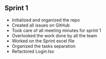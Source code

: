 ## Sprint 1
- Initialized and organized the repo
- Created all issues on GitHub
- Took care of all meeting minutes for sprint 1
- Overlooked the work done by all the team
- Worked on the Sprint excel file
- Organized the tasks separation
- Refactored Login.tsx
